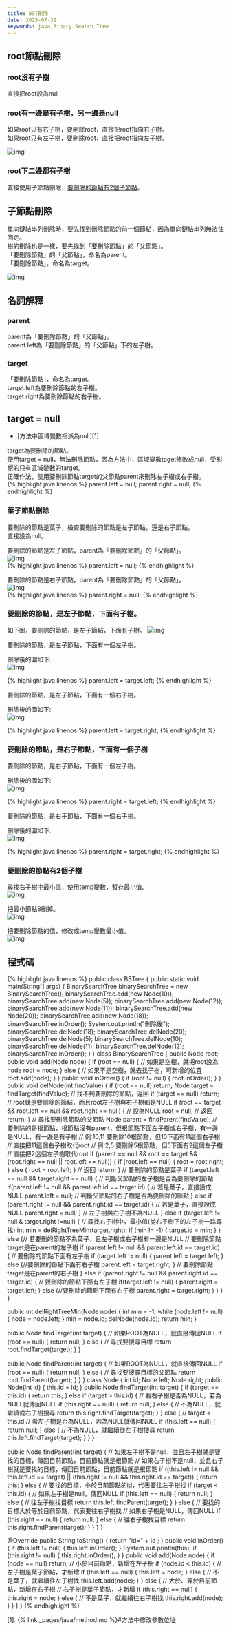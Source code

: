 ```yaml
---
title: BST刪除
date: 2025-07-31
keywords: java,Binary Search Tree
---
```

## root節點刪除
### root沒有子樹
直接把root設為null

### root有一邊是有子樹，另一邊是null
如果root只有右子樹，要刪除root，直接把root指向右子樹。<br>
如果root只有左子樹，要刪除root，直接把root指向左子樹。<br>

![img]({{site.imgurl}}/java_datastruct/del_root_has1ch.png)

### root下二邊都有子樹
直接使用子節點刪除，[要刪除的節點有2個子節點](#要刪除的節點有2個子樹)。

## 子節點刪除
單向鏈結串列刪除時，要先找到刪除節點的前一個節點，因為單向鏈結串列無法往回走。<br>
樹的刪除也是一樣，要先找到「要刪除節點」的「父節點」。<br>
「要刪除節點」的「父節點」，命名為parent。<br>
「要刪除節點」，命名為target。<br>

![img]({{site.imgurl}}/java_datastruct/bst_del_leaf.png)<br>

## 名詞解釋
### parent
parent為「要刪除節點」的「父節點」。<br>
parent.left為「要刪除節點」的「父節點」下的左子樹。<br>

### target
「要刪除節點」，命名為target。<br>
target.left為要刪除節點的左子樹。<br>
target.right為要刪除節點的右子樹。<br>

## target = null
- [方法中區域變數指派為null][1]

target為要刪除的節點。<br>
使用target = null，無法刪除節點，因為方法中，區域變數taget修改成null，受影嚮的只有區域變數的target。<br>
正確作法，使用要刪除節點target的父節點parent來刪除左子樹或右子樹。<br>
{% highlight java linenos %}
parent.left = null;
parent.right = null;
{% endhighlight %}

### 葉子節點刪除
要刪除的節點是葉子，檢查要刪除的節點是左子節點，還是右子節點。<br>
直接設為null。<br>

要刪除的節點是左子節點，parent為「要刪除節點」的「父節點」。<br>
![img]({{site.imgurl}}/java_datastruct/bst_del_leaf.png)<br>
{% highlight java linenos %}
parent.left = null;
{% endhighlight %}

要刪除的節點是右子節點，parent為「要刪除節點」的「父節點」。<br>
![img]({{site.imgurl}}/java_datastruct/bst_del_leaf2.png)<br>
{% highlight java linenos %}
parent.right = null;
{% endhighlight %}

### 要刪除的節點，是左子節點，下面有子樹。
如下圖，要刪除的節點，是左子節點，下面有子樹。
![img]({{site.imgurl}}/java_datastruct/bst_del_1child.png)<br>

要刪除的節點，是左子節點，下面有一個左子樹。

刪除後的圖如下:<br>
![img]({{site.imgurl}}/java_datastruct/bst_del_l_1chl.png)<br>

{% highlight java linenos %}
parent.left = target.left;
{% endhighlight %}

要刪除的節點，是左子節點，下面有一個右子樹。

刪除後的圖如下:<br>
![img]({{site.imgurl}}/java_datastruct/bst_del_l_1chr.png)<br>

{% highlight java linenos %}
parent.left = target.right;
{% endhighlight %}

### 要刪除的節點，是右子節點，下面有一個子樹
要刪除的節點，是右子節點，下面有一個左子樹。

刪除後的圖如下:<br>
![img]({{site.imgurl}}/java_datastruct/bst_del_r_1chl.png)<br>

{% highlight java linenos %}
parent.right = target.left;
{% endhighlight %}

要刪除的節點，是右子節點，下面有一個右子樹。

刪除後的圖如下:<br>
![img]({{site.imgurl}}/java_datastruct/bst_del_r_1chr.png)<br>

{% highlight java linenos %}
parent.right = target.right;
{% endhighlight %}

### 要刪除的節點有2個子樹
尋找右子樹中最小值，使用temp變數，暫存最小值。<br>
![img]({{site.imgurl}}/java_datastruct/bst_del_2ch_1.png)<br>

把最小節點8刪掉。<br>
![img]({{site.imgurl}}/java_datastruct/bst_del_2ch_2.png)<br>

把要刪除節點的值，修改成temp變數最小值。<br>
![img]({{site.imgurl}}/java_datastruct/bst_del_2ch_3.png)<br>

## 程式碼
{% highlight java linenos %}
public class BSTree {
  public static void main(String[] args) {
    BinarySearchTree binarySearchTree = new BinarySearchTree();
    binarySearchTree.add(new Node(10));
    binarySearchTree.add(new Node(5));
    binarySearchTree.add(new Node(12));
    binarySearchTree.add(new Node(11));
    binarySearchTree.add(new Node(20));
    binarySearchTree.add(new Node(18));
    binarySearchTree.inOrder();
    System.out.println("刪除後");
    binarySearchTree.delNode(18);
    binarySearchTree.delNode(20);
    binarySearchTree.delNode(5);
    binarySearchTree.delNode(10);
    binarySearchTree.delNode(11);
    binarySearchTree.delNode(12);
    binarySearchTree.inOrder();
  }
}
class BinarySearchTree {
  public Node root;
  public void add(Node node) {
    if (root == null) {
      // 如果是空樹，就把root設為node
      root = node;
    } else {
      // 如果不是空樹，就去找子樹，可新增的位罝
      root.add(node);
    }
  }
  public void inOrder() {
    if (root != null) {
      root.inOrder();
    }
  }
  public void delNode(int findValue) {
    if (root == null) return;
    Node target = findTarget(findValue);
    // 找不到要刪除的節點，返回
    if (target == null) return;
    // root就是要刪除的節點，而且root左子樹與右子樹都是NULL
    if (root == target && root.left == null && root.right == null) {
      // 設為NULL
      root = null;
      // 返回
      return;
    }
    // 尋找要刪除節點的父節點
    Node parent = findParent(findValue);
    // 要刪除的是根節點，根節點沒有parent，但根節點下面左子樹或右子樹，有一邊是NULL，有一邊是有子樹
    // 例:10,11 要刪除10根節點，但10下面有11這個右子樹
    // 直接把11這個右子樹取代root
    // 例:2,5 要刪除5根節點，但5下面有2這個左子樹
    // 直接把2這個左子樹取代root
    if (parent == null && root == target && (root.right == null || root.left == null)) {
      if (root.left == null) {
        root = root.right;
      } else {
        root = root.left;
      }
      // 返回
      return;
    }
    // 要刪除的節點是葉子
    if (target.left == null && target.right == null) {
      // 判斷父節點的左子樹是否為要刪除的節點
      if(parent.left != null && parent.left.id == target.id) {
        // 若是葉子，直接設成NULL
        parent.left = null;
        // 判斷父節點的右子樹是否為要刪除的節點
      } else if (parent.right != null && parent.right.id == target.id) {
        // 若是葉子，直接設成NULL
        parent.right = null;
      }
    // 左子樹與右子樹不為NULL
    } else if (target.left != null & target.right !=null) {
      // 尋找右子樹中，最小值(從右子樹下的左子樹一路尋找)
      int min = delRightTreeMin(target.right);
      if (min != -1) {
        target.id = min;
      }
    } else {// 若要刪的節點不為葉子，且左子樹或右子樹有一邊是NULL
      // 要刪除節點target是在parent的左子樹
      if (parent.left != null && parent.left.id == target.id) {
        // 要刪除的節點下面有左子樹
        if (target.left != null) {
          parent.left = target.left;
        } else {//要刪除的節點下面有右子樹
          parent.left = target.right;
        }
      // 要刪除節點target是在parent的右子樹
      } else if (parent.right != null && parent.right.id == target.id) {
        // 要刪除的節點下面有左子樹
        if(target.left != null) {
          parent.right = target.left;
        } else {//要刪除的節點下面有右子樹
          parent.right = target.right;
        }
      }
    }
  }

  public int delRightTreeMin(Node node)  {
    int min = -1;
    while (node.left != null) {
      node = node.left;
    }
    min = node.id;
    delNode(node.id);
    return min;
  }

  public Node findTarget(int target) {
    // 如果ROOT為NULL，就直接傳回NULL
    if (root == null) {
      return null;
    } else {
      // 尋找要搜尋目標
      return root.findTarget(target);
    }
  }

  public Node findParent(int target) {
    // 如果ROOT為NULL，就直接傳回NULL
    if (root == null) {
      return null;
    } else {
      // 尋找要搜尋目標的父節點
      return root.findParent(target);
    }
  }
}
class Node {
  int id;
  Node left;
  Node right;
  public Node(int id) {
    this.id = id;
  }
  public Node findTarget(int target) {
    if (target == this.id) {
      return this;
    } else if (target > this.id) {
      // 看右子樹是否為NULL，若為NULL就傳回NULL
      if (this.right == null) {
        return null;
      } else {
        // 不為NULL，就繼續從右子樹搜尋
        return this.right.findTarget(target);
      }
    } else { // target < this.id
      // 看左子樹是否為NULL，若為NULL就傳回NULL
      if (this.left == null) {
        return null;
      } else {
        // 不為NULL，就繼續從左子樹搜尋
        return this.left.findTarget(target);
      }
    }
  }

  public Node findParent(int target) {
    // 如果左子樹不是null，並且左子樹就是要找的目標，傳回目前節點，目前節點就是根節點
    // 如果右子樹不是null，並且右子樹就是要找的目標，傳回目前節點，目前節點就是根節點
    if ((this.left != null && this.left.id == target) ||
        (this.right != null && this.right.id == target)) {
      return this;
    } else {
      // 要找的目標，小於目前節點的id，代表要往左子樹找
      if (target < this.id) {
        // 如果左子樹是null，傳回NULL
        if (this.left == null) {
          return null;
        } else {
          // 往左子樹找目標
          return this.left.findParent(target);
        }
      } else {
        // 要找的目標大於等於目前節點，代表要往右子樹找
        // 如果右子樹是NULL，傳回NULL
        if (this.right == null) {
          return null;
        } else {
          // 往右子樹找目標
          return this.right.findParent(target);
        }
      }
    }
  }

  @Override
  public String toString() {
    return "id=" + id ;
  }
  public void inOrder() {
    if (this.left != null) {
      this.left.inOrder();
    }
    System.out.println(this);
    if (this.right != null) {
      this.right.inOrder();
    }
  }
  public void add(Node node) {
    if (node == null) return;
    // 小於目前節點，新增在左子樹
    if (node.id < this.id) {
      // 左子樹是葉子節點，才新增
      if (this.left == null) {
        this.left = node;
      } else { // 不是葉子，就繼續往左子樹找
        this.left.add(node);
      }
    } else {
      // 大於、等於目前節點，新增在右子樹
      // 右子樹是葉子節點，才新增
      if (this.right == null) {
        this.right = node;
      } else { // 不是葉子，就繼續往右子樹找
        this.right.add(node);
      }
    }
  }
}
{% endhighlight %}

[1]: {% link _pages/java/method.md %}#方法中修改參數位址